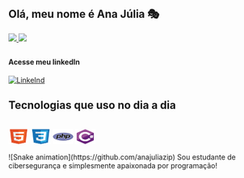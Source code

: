 ## Olá, meu nome é Ana Júlia 🎭
<div>
<a href="https://github.com/anajuliazip">
<img height="180em" src="https://github-readme-stats.vercel.app/api?username=anajuliazip&show_icons=true&theme=cobalt">
<img height="180em" src="https://github-readme-stats.vercel.app/api/top-langs/?username=anuraghazra&layout=donut-vertical&icons=true&theme=cobalt">
</a>
</div>

  ##

#### Acesse meu linkedIn
[![LinkeInd](https://img.shields.io/badge/LinkedIn-0077B5?style=for-the-badge&logo=linkedin&logoColor=white)](https://www.linkedin.com/in/anajuliadacruz/)

## Tecnologias que uso no dia a dia

<div style="display: inline_block"><br>

  <img align="center" alt="Ana-HTML" height="30" width="40" src="https://raw.githubusercontent.com/devicons/devicon/master/icons/html5/html5-original.svg">
  <img align="center" alt="Ana-CSS" height="30" width="40" src="https://raw.githubusercontent.com/devicons/devicon/master/icons/css3/css3-original.svg">
  <img align="center" alt="Ana-PHP" height="30" width="40" src="https://raw.githubusercontent.com/devicons/devicon/master/icons/php/php-original.svg">
  <img align="center" alt="Ana-Csharp" height="30" width="40" src="https://raw.githubusercontent.com/devicons/devicon/master/icons/csharp/csharp-original.svg">
</div>
<br/>
![Snake animation](https://github.com/anajuliazip)
Sou estudante de cibersegurança e simplesmente apaixonada por programação!
